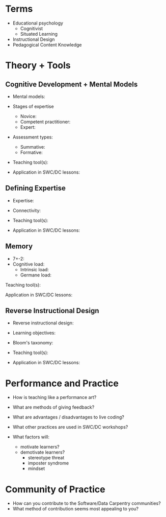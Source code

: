 Terms
=====

* Educational psychology
	* Cognitivist
	* Situated Learning
* Instructional Design
* Pedagogical Content Knowledge

Theory + Tools
==============

Cognitive Development + Mental Models
-------------------------------------

* Mental models: 
* Stages of expertise
	* Novice: 
	* Competent practitioner:
	* Expert: 
* Assessment types:
	* Summative: 
	* Formative: 

* Teaching tool(s): 

* Application in SWC/DC lessons: 

Defining Expertise
------------------

* Expertise: 
* Connectivity: 

* Teaching tool(s): 

* Application in SWC/DC lessons: 

Memory
------

* 7+-2: 
* Cognitive load: 
	* Intrinsic load:
	* Germane load: 

Teaching tool(s): 

Application in SWC/DC lessons: 

Reverse Instructional Design
----------------------------

* Reverse instructional design: 
* Learning objectives:  
* Bloom's taxonomy: 

* Teaching tool(s): 

* Application in SWC/DC lessons: 

Performance and Practice
========================

* How is teaching like a performance art? 

* What are methods of giving feedback? 

* What are advantages / disadvantages to live coding? 

* What other practices are used in SWC/DC workshops?  

* What factors will: 
	* motivate learners?  
	* demotivate learners?
		* stereotype threat
		* imposter syndrome
		* mindset

Community of Practice
=====================

* How can you contribute to the Software/Data Carpentry communities?  
* What method of contribution seems most appealing to you?  

